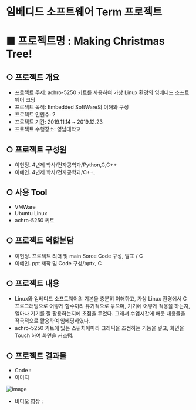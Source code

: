 
# 임베디드 소프트웨어 Term 프로젝트 


# ■ 프로젝트명 : Making Christmas Tree!

## ○ 프로젝트 개요
- 프로젝트 주제: achro-5250 키트를 사용하여 가상 Linux 환경의 임베디드 소프트웨어 코딩
- 프로젝트 목적: Embedded SoftWare의 이해와 구성
- 프로젝트 인원수: 2
- 프로젝트 기간: 2019.11.14 ~ 2019.12.23
- 프로젝트 수행장소: 영남대학교


## ○ 프로젝트 구성원
- 이현정. 4년제 학사/전자공학과/Python,C,C++
- 이예인. 4년제 학사/전자공학과/C++,


## ○ 사용 Tool
- VMWare
- Ubuntu Linux
- achro-5250 키트

## ○ 프로젝트 역할분담
- 이현정. 프로젝트 리더 및  main Sorce Code 구성, 발표 / C
- 이예인. ppt 제작 및 Code 구성/pptx, C

## ○ 프로젝트 내용
- Linux와 임베디드 소프트웨어의 기본을 충분히 이해하고, 가상 Linux 환경에서 C프로그래밍으로 어떻게 함수끼리 유기적으로 묶으며, 기기에 어떻게 적용을 하는지, 얼마나 기기를 잘 활용하는지에 초점을 두었다. 그래서 수업시간에 배운 내용들을 적극적으로 활용하여 임베딩하였다.
- achro-5250 키트에 있는 스위치에따라 그래픽을 조정하는 기능을 넣고, 화면을 Touch 하여 화면을 커스텀.
 


## ○ 프로젝트 결과물
- Code : 
- 이미지

![image](https://user-images.githubusercontent.com/71176000/122716964-ea767280-d2a5-11eb-9f97-dd3db81de967.png)

- 비디오 영상 : 

